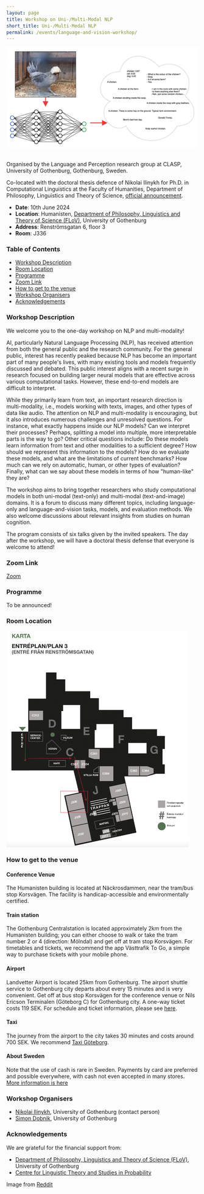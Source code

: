 ```yaml
---
layout: page
title: Workshop on Uni-/Multi-Modal NLP
short_title: Uni-/Multi-Modal NLP
permalink: /events/language-and-vision-workshop/
---
```


<img align="centre" width="900" src="website-image.jpg"/>
<br>
<br>

Organised by the Language and Perception research group at CLASP, University of Gothenburg, Gothenburg, Sweden.

Co-located with the doctoral thesis defence of Nikolai Ilinykh for Ph.D. in Computational Linguistics at the Faculty of Humanities, Department of Philosophy, Linguistics and Theory of Science, [official announcement](https://www.gu.se/en/event/nikolai-ilinykh-computational-models-of-language-and-vision-studies-of-neural-models-as-learners-of-multi-modal-knowledge).

* <b>Date</b>: 10th June 2024
* <b>Location</b>: Humanisten, [Department of Philosophy, Linguistics and Theory of Science (FLoV)](https://www.gu.se/flov/om-oss/kontakt), University of Gothenburg
* <b>Address</b>: Renströmsgatan 6, floor 3
* <b>Room</b>: J336


### Table of Contents
* [Workshop Description](#description)
* [Room Location](#map)
* [Programme](#programme)
* [Zoom Link](#zoomlink)
* [How to get to the venue](#howtoget)
* [Workshop Organisers](#workshop_organisers)
* [Acknowledgements](#acknowledgments)


### Workshop Description<a name="description"></a>

We welcome you to the one-day workshop on NLP and multi-modality!

AI, particularly Natural Language Processing (NLP), has received attention from both the general public and the research community. For the general public, interest has recently peaked because NLP has become an important part of many people's lives, with many existing tools and models frequently discussed and debated. This public interest aligns with a recent surge in research focused on building larger neural models that are effective across various computational tasks. However, these end-to-end models are difficult to interpret.

While they primarily learn from text, an important research direction is multi-modality, i.e., models working with texts, images, and other types of data like audio. The attention on NLP and multi-modality is encouraging, but it also introduces numerous challenges and unresolved questions. For instance, what exactly happens inside our NLP models? Can we interpret their processes? Perhaps, splitting a model into multiple, more interpretable parts is the way to go? Other critical questions include: Do these models learn information from text and other modalities to a sufficient degree? How should we represent this information to the models? How do we evaluate these models, and what are the limitations of current benchmarks? How much can we rely on automatic, human, or other types of evaluation? Finally, what can we say about these models in terms of how "human-like" they are?

The workshop aims to bring together researchers who study computational models in both uni-modal (text-only) and multi-modal (text-and-image) domains. It is a forum to discuss many different topics, including language-only and language-and-vision tasks, models, and evaluation methods. We also welcome discussions about relevant insights from studies on human cognition.

The program consists of six talks given by the invited speakers. The day after the workshop, we will have a doctoral thesis defense that everyone is welcome to attend!


### Zoom Link<a name="zoomlink"></a>

[Zoom](https://gu-se.zoom.us/j/726750116)

### Programme<a name="programme"></a>

To be announced!

<!--
13:05: Welcome
13:15 - 13:45: Jörg Tiedemann
13:45 - 14:15: Ece Takmaz (online)
14:15 - 14:45: Carina Silberer
14:45 - 15:00: Coffee break
15:00 - 15:30: Desmond Elliott
15:30 - 16:00: Mario Guilianelli (online)
16:00 - 16:30: Bill Noble
16:30: Closing
-->


### Room Location <a name="map"></a>
<img align="center" width="480" src="venue_map.png"/>

<!--
### Invited speakers<a name="speakers"></a>

* [Kristina Knaving](https://www.ri.se/en/person/kristina-knaving), RISE
   * Generative AI, like ChatGPT, DALL-E, and Midjourney, has recently changed our view of what AI can do by entering a traditionally human domain - creativity. What can we truly expect from AI, and what do we want to expect? Kristina will be doing a contemporary and future outlook on AI and generative AI in creative work and society as a whole. There are many opportunities, but also concerns and questions about ethics, democracy, and privacy.
   * *Kristina Knaving* is a senior researcher at RISE, and is responsible for the focus area "The Connected Individual". She has a background in human-computer interaction, visualization, and decision support. Her research focuses on the opportunities, risks, and ethical issues surrounding personal data and AI, and how new technologies affect individuals and society. 
* [Stefan Larsson](https://portal.research.lu.se/en/persons/stefan-larsson), Lund University
   * **The Perils of Being Normative: Towards a Socio-Legal Framework on Social Norms and Adaptive Technologies**
   * While recent progress has been made in several fields of data-intense AI-research, many applications have been shown to be prone to unintendedly reproduce social biases, sexism and stereotyping. As more of design-based, algorithmic or machine learning methodologies, here called adaptive technologies, become embedded in anything from commonly used software to robotics, there is a need for a developed understanding of what role social norms play in the interplay between human expressions and technology, particularly with regards to fairness. In this presentation, Larsson proposes a theoretical framework for the interplay between adaptive technologies and social norms in order to point to the often normative, non-neutral, aspects of developing and implementing adaptive technologies.
   * *Stefan Larsson* is a senior lecturer and Associate Professor in Technology and Social Change at Lund University, Sweden, Department of Technology and Society at LTH. He is a lawyer and socio-legal researcher that holds a PhD in Sociology of Law as well as a PhD in Spatial Planning. He leads a multidisciplinary research group on AI and Society, that studies the impact of AI-supported technologies in various domains, such as on consumer markets, in the public sector, for health, and social robotics.
* [Juan Carlos Nieves](https://www.umu.se/personal/juan-carlos-nieves/), Umeå University
   * **Framework for Trustworthy AI Education**
   * During this presentation, we will present the Framework for Trustworthy AI Education that was developed during the Erasmus Plus project - Trustworthy AI. The main goal of this Framework is to describe the principles and learning strategies to be followed to develop students’ competencies on Trustworthy AI. Some questions that were approached with the Framework for Trustworthy AI Education are: What strategies are needed for effectively introducing the High-Level Expert Group’s requirements in Higher Education? Which competencies and learning outcomes related to Trustworthy AI should Higher Education students develop? How to assess them? etc.
   * *Juan Carlos Nieves* is an associate professor at the Department of Computing Science, Umeå University (UMU) (Sweden).  He is the programme Director of the MSc programme in Artificial Intelligence at UMU. He is the research leader of the Formal Methods for Trustworthy Hybrid Intelligence group, and an affiliated member of the Responsible Artificial Intelligence group at UMU.  He has been serving as an external (Ethical) advisor/reviewer in different EU projects. He has also served as an expert reviewer for different European national research councils. He has been an AI-ethical advisor for European initiatives such as EU BonAPPS and for American initiatives such as fAIr LAC  of the Inter-American Development Bank.
-->

<!--
### Instructions for presenters<a name="instructions"></a>

* Keynote talks will be 45 minutes.
  * 10 minutes of these are intended for questions.
* Lightining talks will be 10 minutes each.
  * After each presentation we will take questions during the change of speakers
  * After the lightning talks there will be 10 minutes for questions for all speakers.
* We hope that additional discussions will take place during the group discussion in the second half of the workshop.

To enable quicker speaker switching, please upload your presentations slides before the talk as pdf to [this shared folder](https://www.dobnik.net/cloud/s/dwn7nmY68aEjatK).
* The folder as well as the slides will be accessible from the presentation computer in the room.
* If you would like to update your slides, simply upload a new version with the same filename.
* Please name your slides as lastname_title.pdf to make it easier for us to know which presentation belongs to who.

If you have have any additional presentation requirements, e.g. slides that are not in pdf, playing video and sound, etc., please [contact Ricardo](mailto:ricardo.munoz.sanchez@gu.se) in advance.
-->

### How to get to the venue<a name="howtoget"></a>

#### Conference Venue

The Humanisten building is located at Näckrosdammen, near the tram/bus stop Korsvägen. The facility is handicap-accessible and environmentally certified.

#### Train station

The Gothenburg Centralstation is located approximately 2km from the Humanisten building; you can either choose to walk or take the tram number 2 or 4 (direction: Mölndal) and get off at tram stop Korsvägen. For timetables and tickets, we recommend the app Västtrafik To Go, a simple way to purchase tickets with your mobile phone.

#### Airport

Landvetter Airport is located 25km from Gothenburg. The airport shuttle service to Gothenburg city departs about every 15 minutes and is very convenient. Get off at bus stop Korsvägen for the conference venue or Nils Ericson Terminalen (Göteborg C) for Gothenburg city. A one-way ticket costs 119 SEK. For schedule and ticket information, please see [here](https://www.flygbussarna.se/en/landvetter). 

#### Taxi

The journey from the airport to the city takes 30 minutes and costs around 700 SEK. We recommend [Taxi Göteborg](https://www.taxigoteborg.se/en/booking).


#### About Sweden

Note that the use of cash is rare in Sweden. Payments by card are preferred and possible everywhere, with cash not even accepted in many stores. [More information is here](https://sweden.se/life/society/a-cashless-society)


### Workshop Organisers<a name="workshop_organisers"></a>

  - [Nikolai Ilinykh](https://www.gu.se/en/about/find-staff/nikolaiilinykh), University of Gothenburg (contact person)
  - [Simon Dobnik](https://www.gu.se/en/about/find-staff/simondobnik), University of Gothenburg


### Acknowledgements<a name="acknowledgements"></a>

We are grateful for the financial support from:

  - [Department of Philosophy, Linguistics and Theory of Science (FLoV)](https://www.gu.se/flov/), University of Gothenburg
  - [Centre for Linguistic Theory and Studies in Probability](https://gu-clasp.github.io)

Image from [Reddit](https://www.reddit.com/r/mildlyinteresting/comments/6s98n8/this_chicken_has_the_same_hair_style_as_andy/)
